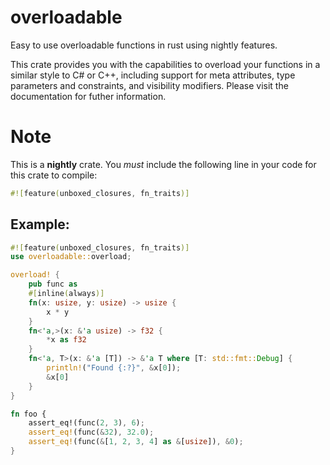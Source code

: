 # overloadable

Easy to use overloadable functions in rust using nightly features.

This crate provides you with the capabilities to overload your functions in a similar style to C# or C++, including support for meta attributes, type parameters and constraints, and visibility modifiers. 
Please visit the documentation for futher information. 

# Note
This is a **nightly** crate. You _must_ include the following line in your code for this crate to compile:
```rust
#![feature(unboxed_closures, fn_traits)]
```

## Example:

```rust
#![feature(unboxed_closures, fn_traits)]
use overloadable::overload;

overload! {
    pub func as
    #[inline(always)]
    fn(x: usize, y: usize) -> usize {
        x * y
    }
    fn<'a,>(x: &'a usize) -> f32 {
        *x as f32
    }
    fn<'a, T>(x: &'a [T]) -> &'a T where [T: std::fmt::Debug] {
        println!("Found {:?}", &x[0]);
        &x[0]
    }
}

fn foo {
    assert_eq!(func(2, 3), 6);
    assert_eq!(func(&32), 32.0);
    assert_eq!(func(&[1, 2, 3, 4] as &[usize]), &0);
}
```